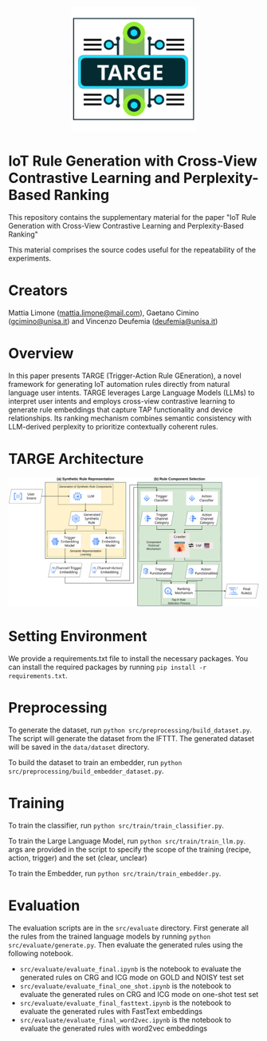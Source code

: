 <div align="center">
    <img src="./docs/rule_example.svg" alt="TARGE LOGO" width="250" height="250" style="margin: 0 auto">
</div>

# IoT Rule Generation with Cross-View Contrastive Learning and Perplexity-Based Ranking

This repository contains the supplementary material for the paper "IoT Rule Generation with Cross-View Contrastive Learning and Perplexity-Based Ranking"

This material comprises the source codes useful for the repeatability of the experiments.
# Creators
Mattia Limone (mattia.limone@mail.com), Gaetano Cimino (gcimino@unisa.it) and Vincenzo Deufemia (deufemia@unisa.it)

# Overview
In this paper presents TARGE (Trigger-Action Rule GEneration), a novel framework for generating IoT automation rules 
directly from natural language user intents. TARGE leverages Large Language Models (LLMs) to interpret user intents and employs cross-view contrastive learning to generate rule embeddings that capture TAP functionality and device relationships. Its ranking mechanism combines semantic consistency with LLM-derived perplexity to prioritize contextually coherent rules.

# TARGE Architecture
<div align="center">
    <img src="./docs/schema_gen_1.svg" alt="TARGE Architecture"   style="margin: 0 auto; background-color: white">
</div>

# Setting Environment
We provide  a requirements.txt file to install the necessary packages. You can install the required packages by running `pip install -r requirements.txt`.

# Preprocessing
To generate the dataset, run `python src/preprocessing/build_dataset.py`.
The script will generate the dataset from the IFTTT.
The generated dataset will be saved in the `data/dataset` directory.

To build the dataset to train an embedder, run `python src/preprocessing/build_embedder_dataset.py`.

# Training
To train the classifier, run `python src/train/train_classifier.py`.

To train the Large Language Model, run `python src/train/train_llm.py`. args are provided in the script to specify the scope of the training (recipe, action, trigger) and the set (clear, unclear)

To train the Embedder, run `python src/train/train_embedder.py`.

# Evaluation
The evaluation scripts are in the `src/evaluate` directory. 
First generate all the rules from the trained language models by running `python src/evaluate/generate.py`. 
Then evaluate the generated rules using the following notebook.

- `src/evaluate/evaluate_final.ipynb` is the notebook to evaluate the generated rules on CRG and ICG mode on GOLD and NOISY test set
- `src/evaluate/evaluate_final_one_shot.ipynb` is the notebook to evaluate the generated rules on CRG and ICG mode  on one-shot test set
- `src/evaluate/evaluate_final_fasttext.ipynb` is the notebook to evaluate the generated rules with FastText embeddings
- `src/evaluate/evaluate_final_word2vec.ipynb` is the notebook to evaluate the generated rules with word2vec embeddings


